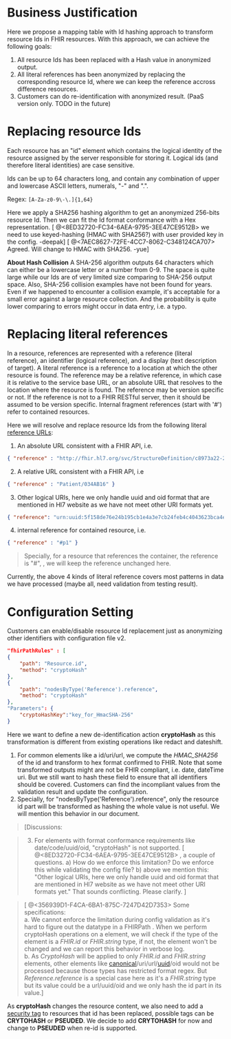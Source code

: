 # Business Justification
Here we propose a mapping table with Id hashing approach to transform resource Ids in FHIR resources.
With this approach, we can achieve the following goals:
1. All resource Ids has been replaced with a Hash value in anonymized output.
2. All literal references has been anonymized by replacing the corresponding resource Id, where we can keep the reference accross difference resources.
3. Customers can do re-identification with anonymized result. (PaaS version only. TODO in the future)

# Replacing resource Ids
Each resource has an "id" element which contains the logical identity of the resource assigned by the server responsible for storing it. Logical ids (and therefore literal identities) are case sensitive.

Ids can be up to 64 characters long, and contain any combination of upper and lowercase ASCII letters, numerals, "-" and ".".

Regex: ```[A-Za-z0-9\-\.]{1,64}```

Here we apply a SHA256 hashing algorithm to get an anonymized 256-bits resource Id. Then we can fit the Id format conformance with a Hex representation.
[ @<8ED32720-FC34-6AEA-9795-3EE47CE9512B> we need to use keyed-hashing (HMAC with SHA256?) with user provided key in the config. -deepak]
[ @<7AEC8627-72FE-4CC7-8062-C348124CA707> Agreed. Will change to HMAC with SHA256. -yue]

**About Hash Collision** A SHA-256 algorithm outputs 64 characters which can either be a lowercase letter or a number from 0-9. The space is quite large while our Ids are of very limited size comparing to SHA-256 output space. Also, SHA-256 collision examples have not been found for years. Even if we happened to encounter a collision example, it's acceptable for a small error against a large resource collection. And the probability is quite lower comparing to errors might occur in data entry, i.e. a typo.  

# Replacing literal references
In a resource, references are represented with a reference (literal reference), an identifier (logical reference), and a display (text description of target).
A literal reference is a reference to a location at which the other resource is found. The reference may be a relative reference, in which case it is relative to the service base URL, or an absolute URL that resolves to the location where the resource is found. The reference may be version specific or not. If the reference is not to a FHIR RESTful server, then it should be assumed to be version specific. Internal fragment references (start with '#') refer to contained resources.

Here we will resolve and replace resource Ids from the following literal [reference URLs](https://www.hl7.org/fhir/references.html#literal):
1. An absolute URL consistent with a FHIR API, i.e.
 ```json   
{ "reference" : "http://fhir.hl7.org/svc/StructureDefinition/c8973a22-2b5b-4e76-9c66-00639c99e61b" }
```
2. A relative URL consistent with a FHIR API, i.e
```json
{ "reference" : "Patient/034AB16" }
```
3. Other logical URIs, here we only handle uuid and oid format that are mentioned in Hl7 website as we have not meet other URI formats yet.
```json
{ "reference": "urn:uuid:5f158de76e24b195cb1e4a3e7cb24feb4c4043623bca4e7c03ea07478b19f324" }
```
4. internal reference for contained resource, i.e.
```json
{ "reference" : "#p1" }
``` 
> Specially, for a resource that references the container, the reference is "#", <reference value="#"/>, we will keep the reference unchanged here.

Currently, the above 4 kinds of literal reference covers most patterns in data we have processed (maybe all, need validation from testing result).

# Configuration Setting
Customers can enable/disable resource Id replacement just as anonymizing other identifiers with configuration file v2.
```json
"fhirPathRules" : [
{
    "path": "Resource.id",
    "method": "cryptoHash"
},
{
    "path": "nodesByType('Reference').reference",
    "method": "cryptoHash"
},
"Parameters": {
    "cryptoHashKey":"key_for_HmacSHA-256"
}
```
Here we want to define a new de-identification action **cryptoHash** as this transformation is different from existing operations like redact and dateshift.  
1. For common elements like a id/uri/url, we compute the *HMAC_SHA256* of the id and transform to hex format confirmed to FHIR. Note that some transformed outputs might are not be FHIR compliant, i.e. date, dateTime uri. But we still want to hash these field to ensure that all identifiers should be covered. Customers can find the incompliant values from the validation result and update the configuration.
2. Specially, for "nodesByType('Reference').reference", only the resource id part will be transformed as hashing the whole value is not useful. We will mention this behavior in our document.

> [Discussions:

>3. For elements with format conformance requirements like date/code/uuid/oid, "cryptoHash" is not supported. [ @<8ED32720-FC34-6AEA-9795-3EE47CE9512B> , a couple of questions. a) How do we enforce this limitation? Do we enforce this while validating the config file? b) above we mention this: "Other logical URIs, here we only handle uuid and oid format that are mentioned in Hl7 website as we have not meet other URI formats yet." That sounds conflicting. Please clarify. ]

>[ @<356939D1-F4CA-6BA1-875C-7247D42D7353> Some specifications: \
a. We cannot enforce the limitation during config validation as it's hard to figure out the datatype in a FHIRPath . When we perform cryptoHash operations on a element, we will check if the type of the element is a *FHIR.id* or *FHIR.string* type, if not, the element won't be changed and we can report this behavior in verbose log. \
b. As *CryptoHash* will be applied to only *FHIR.id* and *FHIR.string* elements, other elements like [canonical](https://www.hl7.org/fhir/datatypes.html#canonical)/uri/url/[uuid](https://www.hl7.org/fhir/datatypes.html#uuid)/oid would not be processed because those types has restricted format regex. But *Reference.reference* is a special case here as it's a *FHIR.string* type but its value could be a url/uuid/oid and we only hash the id part in its value.]

As **cryptoHash** changes the resource content, we also need to add a [security tag](https://www.hl7.org/fhir/v3/ObservationValue/cs.html#v3-ObservationValue-PSEUDED) to resources that id has been replaced, possible tags can be **CRYTOHASH** or **PSEUDED**. We decide to add **CRYTOHASH** for now and change to **PSEUDED** when re-id is supported.